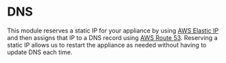 # DNS
This module reserves a static IP for your appliance by using [AWS Elastic IP][1]
and then assigns that IP to a DNS record using [AWS Route 53][2]. Reserving a
static IP allows us to restart the appliance as needed without having to update
DNS each time.

[1]: https://docs.aws.amazon.com/AWSEC2/latest/UserGuide/elastic-ip-addresses-eip.html
[2]: https://aws.amazon.com/route53/
